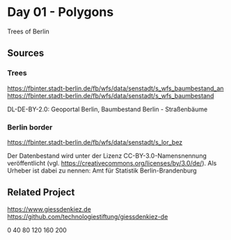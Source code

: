 # Day 01 - Polygons
Trees of Berlin

## Sources

### Trees

https://fbinter.stadt-berlin.de/fb/wfs/data/senstadt/s_wfs_baumbestand_an
https://fbinter.stadt-berlin.de/fb/wfs/data/senstadt/s_wfs_baumbestand

DL-DE-BY-2.0: Geoportal Berlin, Baumbestand Berlin - Straßenbäume

### Berlin border

https://fbinter.stadt-berlin.de/fb/wfs/data/senstadt/s_lor_bez

Der Datenbestand wird unter der Lizenz CC-BY-3.0-Namensnennung veröffentlicht (vgl. https://creativecommons.org/licenses/by/3.0/de/). Als Urheber ist dabei zu nennen: Amt für Statistik Berlin-Brandenburg

## Related Project
https://www.giessdenkiez.de
https://github.com/technologiestiftung/giessdenkiez-de


0
40
80
120
160
200